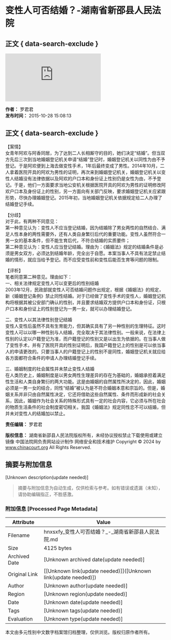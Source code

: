 # 变性人可否结婚？-湖南省新邵县人民法院

## 正文 { data-search-exclude }


![图片](https://www.cnzz.com/stat/website.php?web_id=1281341503 "站长统计")
  
**作者：** 罗君君  
**发布时间：** 2015-10-28 15:08:13

## 正文 { data-search-exclude }

【案情】  
女青年阿欢与阿香同居，为了达到二人长相厮守的目的，她们决定“结婚”。但当双方先后三次到当地婚姻登记机关申请“结婚”登记时，婚姻登记机关以同性为由不予登记。于是阿欢便到上海去做变性手术，1年后最终变成了男性。2014年10月，二人拿着医院开具的阿欢为男性的证明，再次来到婚姻登记机关，婚姻登记机关以变性人结婚没有法律依据以及阿欢的户口本和身份证上性别仍是女性为由，不予登记。于是，他们一方面要求当地公安机关根据医院开具的阿欢为男性的证明修改阿欢户口本及身份证上的性别，另一方面向有关部门反映，要求婚姻登记机关应紧跟形势，尽快办理婚姻登记。2015年初，当地婚姻登记机关依据规定给二人办理了结婚登记手续。

【分歧】  
对于此，有两种不同意见：  
第一种意见认为：变性人不应当登记结婚，因为结婚除了男女两性的自然结合、满足人性本身的两性需要外，还有人类自身繁衍后代的重要功能。变性人虽然符合一男一女的基本条件，但不能生育后代，不符合结婚的实质要件；  
第二种意见认为：变性人应当登记结婚。理由为：《婚姻法》规定的结婚条件是必须是男女双方，必须达到结婚年龄，完全出于自愿。本案当事人不具有法定禁止结婚的情形，就应当给予登记。而不应受变性前和变性后能否生育等问题的限制。  

【评析】  
笔者同意第二种意见。理由如下：  
一、相关法律规定变性人可以变更后的性别结婚  
2003年12月，民政部就变性人可否结婚问题作出规定，根据《婚姻法》的规定，新《婚姻登记条例》禁止同性结婚。对于已经做了变性手术的变性人，婚姻登记机构将根据其被公安部门确认的性别，并且要求结婚双方提供户口本和身份证，只根户口本和身份证上的性别登记为一男一女，就可以办理结婚登记。

二、变性人以其法律性别登记结婚  
变性人变性后虽然不具有生育能力，但其确实具有了另一种性别的生理特征。这时变性人可以以哪一种性别与人结婚，完全取决于其法律性别。一般来说，在法律上性别的认定以户籍登记为准，而户籍登记的性别又是以出生为依据的。在当事人做了变性手术，并有了医院开具的性别证明后，我国户籍登记上的性别是可以依当事人的申请更改的。只要当事人的户籍登记上的性别不是同性，婚姻登记机关就应给各方面都符合条件的申请人办理结婚登记手续。

三、婚姻制度的社会属性并未禁止变性人结婚  
在人类历史上，婚姻制度是以男女两性生理差异的存在为基础的，婚姻承担着满足性生活和人类自身繁衍的两大功能。这是由婚姻的自然属性所决定的，因此，婚姻必须是一男一女的结合，同性“结婚”被认为是不符合婚姻本意和宗旨的。但是，婚姻关系并非只由自然属性决定，它还将借助这些自然属性、条件而形成新的社会关系，因此，婚姻作为社会关系的特殊形式具有一定的社会内容，它必须与所在社会的物质生活条件的社会制度密切相关。我国《婚姻法》规定同性恋不可以结婚，但并未对变性人的结婚加以禁止。

**责任编辑：** 罗君君  

**版权信息：** 湖南省新邵县人民法院版权所有，未经协议授权禁止下载使用或建立镜像 中国法院网负责网站设计制作 网络安全和技术维护 Copyright © 2024 by www.chinacourt.org All Rights Reserved.
<!-- tcd_original_link http://hnxsxfy.hunancourt.gov.cn/article/detail/2015/10/id/1782876.shtml -->


## 摘要与附加信息

<!-- tcd_abstract -->
[Unknown description(update needed)]
<!-- tcd_abstract_end -->

> 摘要与附加信息为自动生成，仅供检索与参考。如有错误或遗漏（未知），请协助编辑指正，不胜感激。

### 附加信息 [Processed Page Metadata]

| Attribute       | Value                                  |
|-----------------|----------------------------------------|
| Filename        | hnxsxfy_变性人可否结婚？_-_湖南省新邵县人民法院.md                             |
| Size            | 4125 bytes                           |
| Archived Date   | [Unknown archived date(update needed)]                             |
| Original Link   | [[Unknown link(update needed)]]([Unknown link(update needed)])                       |
| Author          | [Unknown author(update needed)]                               |
| Region          | [Unknown region(update needed)]                               |
| Date            | [Unknown date(update needed)]                                 |
| Tags            | [Unknown tags(update needed)]                                 |
| Evaluation            | [Unknown type(update needed)]                                 |
<!-- tcd_table_end -->

本文由多元性别中文数字档案馆归档整理，仅供浏览。版权归原作者所有。
